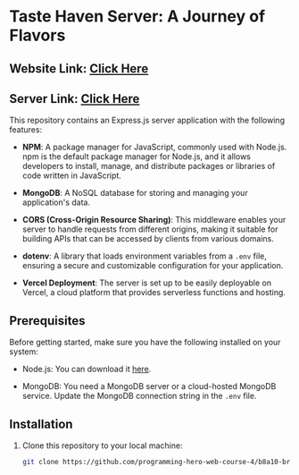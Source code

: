 # Taste Haven Server: A Journey of Flavors

## Website Link: [Click Here](https://taste-haven-d0082.web.app/)

## Server Link: [Click Here](https://taste-haven-server-bu5qk0l5a-mehedi-hasans-hrid.vercel.app)

This repository contains an Express.js server application with the following features:

- **NPM**: A package manager for JavaScript, commonly used with Node.js. npm is the default package manager for Node.js, and it allows developers to install, manage, and distribute packages or libraries of code written in JavaScript.

- **MongoDB**: A NoSQL database for storing and managing your application's data.

- **CORS (Cross-Origin Resource Sharing)**: This middleware enables your server to handle requests from different origins, making it suitable for building APIs that can be accessed by clients from various domains.

- **dotenv**: A library that loads environment variables from a `.env` file, ensuring a secure and customizable configuration for your application.

- **Vercel Deployment**: The server is set up to be easily deployable on Vercel, a cloud platform that provides serverless functions and hosting.


## Prerequisites

Before getting started, make sure you have the following installed on your system:

- Node.js: You can download it [here](https://nodejs.org/).

- MongoDB: You need a MongoDB server or a cloud-hosted MongoDB service. Update the MongoDB connection string in the `.env` file.

## Installation

1. Clone this repository to your local machine:

   ```bash
   git clone https://github.com/programming-hero-web-course-4/b8a10-brandshop-server-side-mehedihasanhrid1.git